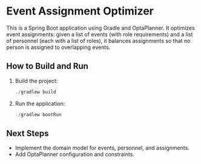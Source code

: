 # Event Assignment Optimizer

This is a Spring Boot application using Gradle and OptaPlanner. It optimizes event assignments: given a list of events (with role requirements) and a list of personnel (each with a list of roles), it balances assignments so that no person is assigned to overlapping events.

## How to Build and Run

1. Build the project:
   ```powershell
   ./gradlew build
   ```
2. Run the application:
   ```powershell
   ./gradlew bootRun
   ```

## Next Steps

- Implement the domain model for events, personnel, and assignments.
- Add OptaPlanner configuration and constraints.
